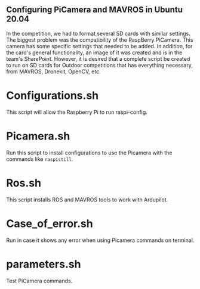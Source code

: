 ## Configuring PiCamera and MAVROS in Ubuntu 20.04
In the competition, we had to format several SD cards with similar settings. The biggest problem was the compatibility of the RaspBerry PiCamera. This camera has some specific settings that needed to be added. In addition, for the card's general functionality, an image of it was created and is in the team's SharePoint. However, it is desired that a complete script be created to run on SD cards for Outdoor competitions that has everything necessary, from MAVROS, Dronekit, OpenCV, etc.
# Configurations.sh
This script will allow the Raspberry Pi to run raspi-config. 
# Picamera.sh
Run this script to install configurations to use the Picamera with the commands like ```raspistill```.
# Ros.sh
This script installs ROS and MAVROS tools to work with Ardupilot.
# Case_of_error.sh
Run in case it shows any error when using Picamera commands on terminal.
# parameters.sh
Test PiCamera commands.
